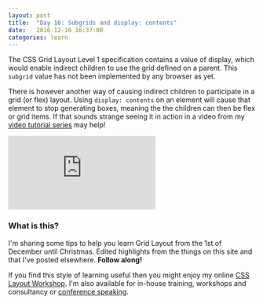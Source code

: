 ```yaml
---
layout: post
title:  "Day 16: Subgrids and display: contents"
date:   2016-12-16 16:37:00
categories: learn
---
```


The CSS Grid Layout Level 1 specification contains a value of display, which would enable indirect children to use the grid defined on a parent. This `subgrid` value has not been implemented by any browser as yet.

There is however another way of causing indirect children to participate in a grid (or flex) layout. Using `display: contents` on an element will cause that element to stop generating boxes, meaning the the children can then be flex or grid items. If that sounds strange seeing it in action in a video from my [video tutorial series](/video) may help!

<div class="embed-container">
<iframe src="https://www.youtube.com/embed/xfk6r-jndRI?rel=0&amp;showinfo=0" frameborder="0" allowfullscreen></iframe>
</div>



### What is this?

I'm sharing some tips to help you learn Grid Layout from the 1st of December until Christmas. Edited highlights from the things on this site and that I've posted elsewhere. **Follow along!**

If you find this style of learning useful then you might enjoy my online [CSS Layout Workshop](https://thecssworkshop.com/). I'm also available for in-house training, workshops and consultancy or [conference speaking](https://rachelandrew.co.uk/speaking).
